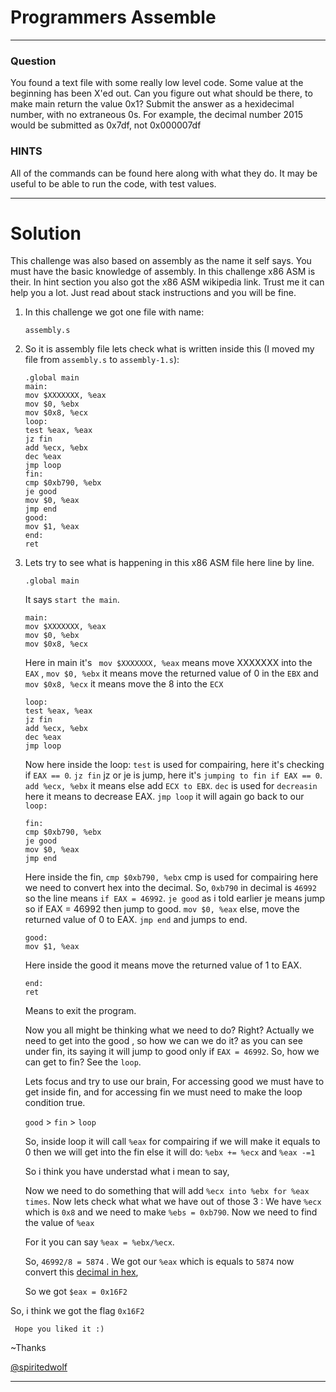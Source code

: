 # Programmers Assemble
---
### Question
You found a text file with some really low level code. Some value at the beginning has been X'ed out. Can you figure out what should be there, to make main return the value 0x1? Submit the answer as a hexidecimal number, with no extraneous 0s. For example, the decimal number 2015 would be submitted as 0x7df, not 0x000007df

### HINTS

All of the commands can be found here along with what they do.
It may be useful to be able to run the code, with test values.

---
# Solution

This challenge was also based on assembly as the name it self says. You must have the basic knowledge of assembly. In this challenge x86 ASM is their. In hint section you also got the x86 ASM wikipedia link. Trust me it can help you a lot. Just read about stack instructions and you will be fine.

1. In this challenge we got one file with name: 
    ```
    assembly.s
    ```
2. So it is assembly file lets check what is written inside this (I moved my file from ```assembly.s``` to ```assembly-1.s```):

    ```assembly
    .global main
    main:
    mov $XXXXXXX, %eax
    mov $0, %ebx
    mov $0x8, %ecx
    loop:
    test %eax, %eax
    jz fin
    add %ecx, %ebx
    dec %eax
    jmp loop
    fin:
    cmp $0xb790, %ebx
    je good
    mov $0, %eax
    jmp end
    good:
    mov $1, %eax
    end:
    ret
    ```

3. Lets try to see what is happening in this x86 ASM file here line by line.

    ```assembly
    .global main
    ```
    It says ```start the main```.
    
    ```assembly
    main:
    mov $XXXXXXX, %eax    
    mov $0, %ebx          
    mov $0x8, %ecx        
    ```
    
    Here in main it's 
    ``` mov $XXXXXXX, %eax``` means move XXXXXXX into the ```EAX``` , 
    ```mov $0, %ebx``` it means move the returned value of 0 in the ```EBX``` and
    ```mov $0x8, %ecx``` it means move the 8 into the ```ECX```
    
    ```assembly
    loop:
    test %eax, %eax        
    jz fin                 
    add %ecx, %ebx         
    dec %eax               
    jmp loop               
    ```
    Now here inside the loop: 
    ```test``` is used for compairing, here it's checking if ```EAX == 0```. 
    ```jz fin``` jz or je is jump, here it's ```jumping to fin if EAX == 0```.
    ```add %ecx, %ebx``` it means else add ```ECX to EBX```.
    ```dec``` is used for ```decreasin``` here it means to decrease EAX.
    ```jmp loop``` it will again go back to our ```loop:```

    ```assembly
    fin:
    cmp $0xb790, %ebx      
    je good                
    mov $0, %eax           
    jmp end                
    ```
    
    Here inside the fin,
    ```cmp $0xb790, %ebx``` cmp is used for compairing here we need to convert hex into the decimal. So, ```0xb790``` in decimal is ```46992``` so the line means ```if EAX = 46992```.
    ```je good``` as i told earlier je means jump so if EAX = 46992 then jump to good.
    ```mov $0, %eax``` else, move the returned value of 0 to EAX.
    ```jmp end``` and jumps to end.
    
    ```assembly
    good:
    mov $1, %eax           
    ```
    Here inside the good it means move the returned value of 1 to EAX. 
    
    ```assembly
    end:
    ret                     
    ```
   Means to exit the program.
   
   Now you all might be thinking what we need to do? Right? Actually we need to get into the good , so how we can we do it? as you can see under fin, its saying it will jump to good only if ```EAX = 46992```. So, how we can get to fin? See the ```loop```. 
   
   Lets focus and try to use our brain, 
   For accessing good we must have to get inside fin, and for accessing fin we must need to make the loop condition true. 
   
   ```good``` > ```fin``` > ```loop```
   
   So, inside loop it will call ```%eax``` for compairing if we will make it equals to 0 then we will get into the fin else it will do:
   ```%ebx += %ecx``` and ```%eax -=1```
   
   So i think you have understad what i mean to say, 
   
   Now we need to do something that will add ```%ecx into %ebx for %eax times```. Now lets check what what we have out of those 3 : We have ```%ecx``` which is ```0x8``` and we need to make ```%ebs = 0xb790```. Now we need to find the value of ```%eax```
   
   For it you can say ```%eax = %ebx/%ecx```. 
   
   So, ```46992/8 = 5874``` . We got our ```%eax``` which is equals to ```5874``` now convert this [decimal in hex](http://www.rapidtables.com/convert/number/decimal-to-hex.htm), 
   
   So we got ```$eax = 0x16F2```

So, i think we got the flag 
    ```
    0x16F2
    ```
     
     Hope you liked it :)
     
   ~Thanks
   
   [@spiritedwolf](https://github.com/spiritedwolf)

---

